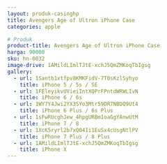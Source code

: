 ```yaml
---
layout: produk-casinghp
title: Avengers Age of Ultron iPhone Case
categories: apple

# Produk
product-title: Avengers Age of Ultron iPhone Case
harga: 90000
sku: hn-0032
image-drive: 1AMildLImlTJtE-xchJ5QmZMKoqTbIgsg
gallery:
  - url: 1Santb1xtfpv8KMKFidV-7T0sKzlSyhyo
    title: iPhone 5 / 5s / SE
  - url: 1FEleyikvUVieiIntXQPrFPntdWRWLIvN
    title: iPhone 6 / 6s
  - url: 1WY7Y4Jwi2YX3SYo3Mtr59DR7NBDQ9Ut4
    title: iPhone 6 Plus / 6s Plus
  - url: 1sFwRUcghJew_4hpgURBm1oaGgYAnwUtM
    title: iPhone 7 / 8
  - url: 1XcK5ryrl2b7xQ04Ii1EuSx4cUsgNtlPV
    title: iPhone 7 Plus / 8 Plus
  - url: 1AMildLImlTJtE-xchJ5QmZMKoqTbIgsg
    title: iPhone X
---
```

